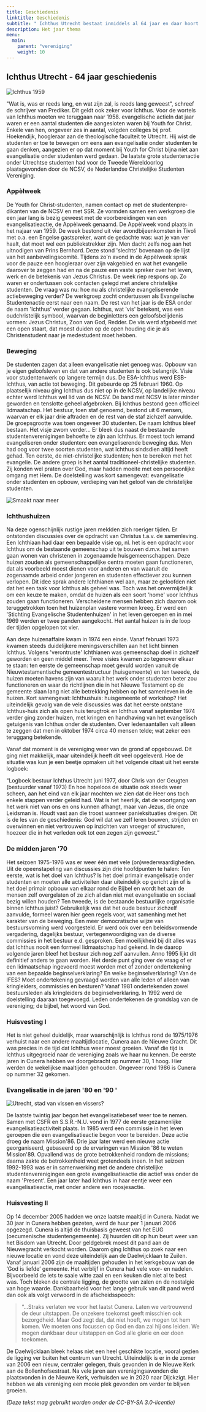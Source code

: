 ```yaml
---
title: Geschiedenis
linktitle: Geschiedenis
subtitle: " Ichthus Utrecht bestaat inmiddels al 64 jaar en daar hoort een rijke geschiedenis bij die hieronder is beschreven."
description: Het jaar thema
menu:
  main:
    parent: "vereniging"
    weight: 10
---
```


## Ichthus Utrecht - 64 jaar geschiedenis

![Ichthus 1959](/vereniging/images/ichthus-1959.png)

"Wat is, was er reeds lang, en wat zijn zal, is reeds lang geweest", schreef de schrijver van Prediker. Dit geldt ook zeker voor Ichthus. Voor de wortels van Ichthus moeten we teruggaan naar 1958. evangelische actieIn dat jaar waren er een aantal studenten die aangesloten waren bij Youth for Christ. Enkele van hen, ongeveer zes in aantal, volgden colleges bij prof. Hoekendijk, hoogleraar aan de theologische faculteit te Utrecht. Hij wist de studenten er toe te bewegen om eens aan evangelisatie onder studenten te gaan denken, aangezien er op dat moment bij Youth for Christ bijna niet aan evangelisatie onder studenten werd gedaan. De laatste grote studentenactie onder Utrechtse studenten had voor de Tweede Wereldoorlog plaatsgevonden door de NCSV, de Nederlandse Christelijke Studenten Vereniging.

### Appèlweek

De Youth for Christ-studenten, namen contact op met de studentenpre­dikan­ten van de NCSV en met SSR. Ze vormden samen een werkgroep die een jaar lang is bezig geweest met de voorbereidingen van een evangelisatieactie, de Appèlweek genaamd. De Appèlweek vond plaats in het najaar van 1959. De week bestond uit vier avondbijeenkomsten in Tivoli met o.a. een Engelse gastspreker, want de gedachte was: wat je van ver haalt, dat moet wel een publiekstrekker zijn. Men dacht zelfs nog aan het uitnodigen van Prins Bernhard. Deze stond 'slechts' bovenaan op de lijst van het aanbevelingscomité. Tijdens zo'n avond in de Appèlweek sprak voor de pauze een hoogleraar over zijn vakgebied en wat het evangelie daarover te zeggen had en na de pauze een vaste spreker over het leven, werk en de betekenis van Jezus Christus. De week riep respons op. Zo waren er ondertussen ook contacten gelegd met andere christelijke studenten. De vraag was nu: hoe nu als christelijke evangeliserende actiebeweging verder? De werkgroep zocht ondertussen als Evangelische Studentenactie eerst naar een naam. De rest van het jaar is de ESA onder de naam 'Ichthus' verder gegaan. Ichthus, wat 'vis' betekent, was een oudchristelijk symbool, waarvan de beginletters een geloofsbelijdenis vormen: Jezus Christus, Zoon van God, Redder. De vis werd afgebeeld met een open staart, dat moest duiden op de open houding die je als Christenstudent naar je medestudent moet hebben.

### Beweging

De studenten zagen dat alleen evangelisatie niet genoeg was. Opbouw van je eigen geloofsleven en dat van andere studenten is ook belangrijk. Visie voor studentenwerk op langere termijn dus. De ESA-Ichthus werd ESB-Ichthus, van actie tot beweging. Dit gebeurde op 25 februari 1960. Op plaatselijk niveau ging Ichthus dus niet op in de NCSV, op landelijke niveau echter werd Ichthus wel lid van de NCSV. De band met NCSV is later minder geworden en tenslotte geheel afgebroken. Bij Ichthus bestond geen officieel lidmaatschap. Het bestuur, toen staf genoemd, bestond uit 6 mensen, waarvan er elk jaar drie aftraden en de rest van de staf zichzelf aanvulde. De groepsgrootte was toen ongeveer 30 studenten. De naam Ichthus bleef bestaan. Het visje zwom verder... Er bleek dus naast de bestaande studentenverenigingen behoefte te zijn aan Ichthus. Er moest toch iemand evangeliseren onder studenten: een evangelise­rende beweging dus. Men had oog voor twee soorten studenten, wat Ichthus sindsdien altijd heeft gehad. Ten eerste, de niet-christelijke studenten; hen te bereiken met het evangelie. De andere groep is het aantal traditioneel-christelijke studenten. Zij konden wel praten over God, maar hadden moeite met een persoonlijke omgang met Hem. De doelstelling was kort samengevat: evangelisatie onder studenten en opbouw, verdieping van het geloof van de christelijke studenten.

![Smaakt naar meer](/vereniging/images/smaakt-naar-meer.png)

### Ichthushuizen

Na deze ogenschijnlijk rustige jaren meldden zich roeriger tijden. Er ontstonden discussies over de opdracht van Christus t.a.v. de samenleving. Een Ichthiaan had daar een bepaalde visie op, nl. het is een opdracht voor Ichthus om de bestaande gemeenschap uit te bouwen d.m.v. het samen gaan wonen van christenen in zogenaamde huisgemeenschappen. Deze huizen zouden als gemeenschappelijke centra moeten gaan functioneren, dat als voorbeeld moest dienen voor anderen en van waaruit de zogenaamde arbeid onder jongeren en studenten effectiever zou kunnen verlopen. Dit idee sprak andere Ichthia­nen wel aan, maar ze geloofden niet dat het een taak voor Ichthus als geheel was. Toch was het onvermijdelijk om een keuze te maken, omdat de huizen als een soort 'home' voor Ichthus zouden gaan functioneren. Verscheidene mensen hebben zich daarom ook teruggetrokken toen het huizenplan vastere vormen kreeg. Er werd een 'Stichting Evangelische Studentenhuizen' in het leven geroepen en in mei 1969 werden er twee panden aangekocht. Het aantal huizen is in de loop der tijden opgelopen tot vier.

Aan deze huizenaffaire kwam in 1974 een einde. Vanaf februari 1973 kwamen steeds duidelijkere meningsverschillen aan het licht binnen Ichthus. Volgens 'verontruste' Ichthianen was gemeenschap doel in zichzelf geworden en geen middel meer. Twee visies kwamen zo tegenover elkaar te staan: ten eerste de gemeenschap moet gevuld worden vanuit de Nieuwtestamentische gemeentestructuur (huisgemeente) en ten tweede, de huizen moeten havens zijn van waaruit het werk onder studenten beter zou functioneren en waar de richtlijnen die in het Nieuwe Testament op de gemeente slaan lang niet alle betrekking hebben op het samenleven in de huizen. Kort samengevat: Ichthushuis: huisgemeente of workshop? Het uiteindelijk gevolg van de vele discussies was dat het eerste ontstane Ichthus-huis zich als open huis terugtrok en Ichthus vanaf september 1974 verder ging zonder huizen, met kringen en handhaving van het evangelisch getuigenis van Ichthus onder de studenten. Over ledenaantallen valt alleen te zeggen dat men in oktober 1974 circa 40 mensen telde; wat zeker een teruggang betekende.

Vanaf dat moment is de vereniging weer van de grond af opgebouwd. Dit ging niet makkelijk, maar uiteindelijk heeft dit veel opgeleverd. Hoe de situatie was kun je een beetje opmaken uit het volgende citaat uit het eerste logboek:

“Logboek bestuur Ichthus Utrecht juni 1977, door Chris van der Geugten (bestuurder vanaf 1973) En hoe hopeloos de situatie ook steeds weer scheen, aan het eind van elk jaar mochten we zien dat de Heer ons toch enkele stappen verder geleid had. Wat is het heerlijk, dat de voortgang van het werk niet van ons en ons kunnen afhangt, maar van Jezus, die onze Leidsman is. Houdt vast aan die troost wanneer panieksituaties dreigen. Dit is de les van de geschiedenis: God wil dat we zelf leren bouwen, strijden en overwinnen en niet vertrouwen op inzichten van vroeger of structuren, hoezeer die in het verleden ook tot een zegen zijn geweest.”

### De midden jaren '70

Het seizoen 1975-1976 was er weer één met vele (on)wederwaardigheden. Uit de opeenstapeling van discussies zijn drie hoofdpunten te halen: Ten eerste, wat is het doel van Ichthus? Is het doel primair evangelisatie onder studenten en moeten alle activiteiten daar uiteindelijk op gericht zijn of is het doel primair opbouw van elkaar rond de Bijbel en wordt het aan de mensen zelf overgelaten of ze zich al dan niet met evangelisatie en sociaal bezig willen houden? Ten tweede, is de bestaande bestuurlijke organisatie binnen Ichthus juist? Gebruikelijk was dat het oude bestuur zichzelf aanvulde, formeel waren hier geen regels voor, wat samenhing met het karakter van de beweging. Een meer democratische wijze van bestuursvorming werd voorgesteld. Er werd ook over een beleidsvormende vergadering, dagelijks bestuur, vertegenwoordiging van de diverse commissies in het bestuur e.d. gesproken. Een moeilijkheid bij dit alles was dat Ichthus nooit een formeel lidmaatschap had gekend. In de daarop volgende jaren bleef het bestuur zich nog zelf aanvullen. Anno 1995 lijkt dit definitief anders te gaan worden. Het derde punt ging over de vraag of er een lidmaatschap ingevoerd moest worden met of zonder ondertekening van een bepaalde beginselverklaring? En welke beginselverklaring? Van de IFES? Moet ondertekening gevraagd worden van alle leden of alleen van kringleiders, commissies en besturen? Vanaf 1981 ondertekenden zowel bestuursleden als kringleiders de beginselverklaring. In 1992 werd de doelstelling daaraan toegevoegd. Leden ondertekenen de grondslag van de vereniging; de bijbel, het woord van God.

### Huisvesting I

Het is niet geheel duidelijk, maar waarschijnlijk is Ichthus rond de 1975/1976 verhuist naar een andere maaltijdlocatie, Cunera aan de Nieuwe Gracht. Dit was precies in de tijd dat Ichthus weer moest groeien. Vanaf die tijd is Ichthus uitgegroeid naar de vereniging zoals we haar nu kennen. De eerste jaren in Cunera hebben we doorgebracht op nummer 30, 1 hoog. Hier werden de wekelijkse maaltijden gehouden. Ongeveer rond 1986 is Cunera op nummer 32 gekomen.

### Evangelisatie in de jaren '80 en '90 '

![Utrecht, stad van vissen en vissers?](/vereniging/images/vissen-en-vissers.png)

De laatste twintig jaar begon het evangelisatiebesef weer toe te nemen. Samen met CSFR en S.S.R.-N.U. vond in 1977 de eerste gezamenlijke evangelisatieactiviteit plaats. In 1985 werd een commissie in het leven geroepen die een evangelisatieactie begon voor te bereiden. Deze actie droeg de naam Mission'86. Drie jaar later werd een nieuwe actie georganiseerd, gebaseerd op de ervaringen van Mission '86 te weten Mission'89. Opvallend was de grote betrokkenheid rondom de missions; daarna zakte de betrokkenheid weet grotendeels ineen. In het seizoen 1992-1993 was er in samenwerking met de andere christelijke studentenverenigingen een grote evangelisatieactie die actief was onder de naam 'Present'. Een jaar later had Ichthus in haar eentje weer een evangelisatieactie, met onder andere een roosjesactie.

### Huisvesting II

Op 14 december 2005 hadden we onze laatste maaltijd in Cunera. Nadat we 30 jaar in Cunera hebben gezeten, werd de huur per 1 januari 2006 opgezegd. Cunera is altijd de thuisbasis geweest van het EUG (oecumenische studentengemeente). Zij huurden dit op hun beurt weer van het Bisdom van Utrecht. Door geldgebrek moest dit pand aan de Nieuwegracht verkocht worden. Daarom ging Ichthus op zoek naar een nieuwe locatie en vond deze uiteindelijk aan de Daelwijcklaan te Zuilen. Vanaf januari 2006 zijn de maaltijden gehouden in het kerkgebouw van de ‘God is liefde’ gemeente. Het verblijf in Cunera had vele voor- en nadelen. Bijvoorbeeld de iets te saaie witte zaal en een keuken die niet al te best was. Toch bleken de centrale ligging, de grootte van zalen en de nostalgie van hoge waarde. Dankbaarheid voor het lange gebruik van dit pand werd dan ook als volgt verwoord in de afscheidsspeech:

> “…Straks verlaten we voor het laatst Cunera. Laten we vertrouwend de deur uitstappen. De onzekere toekomst geeft misschien ook bezorgdheid. Maar God zegt dat, dat niet hoeft, we mogen tot hem komen. We moeten ons focussen op God en dan zal hij ons leiden. We mogen dankbaar deur uitstappen en God alle glorie en eer doen toekomen.

De Daelwijcklaan bleek helaas niet een heel geschikte locatie, vooral gezien de ligging ver buiten het centrum van Utrecht. Uiteindelijk is er in de zomer van 2006 een nieuw, centraler gelegen, thuis gevonden in de Nieuwe Kerk aan de Bollenhofsestraat. Na vele jaren aan verenigingsavonden die plaatsvonden in de Nieuwe Kerk, verhuisden we in 2020 naar Dijckzigt. Hier hebben we als vereniging een mooie plek gevonden om verder te blijven groeien.

_(Deze tekst mag gebruikt worden onder de CC-BY-SA 3.0-licentie)_
